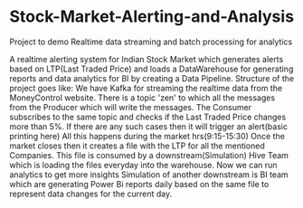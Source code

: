 # Stock-Market-Alerting-and-Analysis
Project to demo Realtime data streaming and batch processing for analytics

A realtime alerting system for Indian Stock Market which generates alerts based on LTP(Last Traded Price) and loads a DataWarehouse for generating reports and data analytics for BI by creating a Data Pipeline.
Structure of the project goes like:
We have Kafka for streaming the realtime data from the MoneyControl website. 
There is a topic 'zen' to which all the messages from the Producer which will write the messages. 
The Consumer subscribes to the same topic and checks if the Last Traded Price changes more than 5%.  If there are any such cases then it will trigger an alert(basic printing here)
All this happens during the market hrs(9:15-15:30)
Once the market closes then it creates a file with the LTP for all the mentioned Companies.
This file is consumed by a downstream(Simulation) Hive Team which is loading the files everyday into the warehouse. Now we can run analytics to get more insights 
Simulation of another downstream is BI team which are generating Power Bi reports daily based on the same file to represent data changes for the current day.
